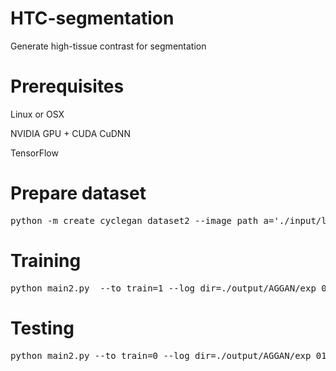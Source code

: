 # HTC-segmentation
Generate high-tissue contrast for segmentation

# Prerequisites

<p> Linux or OSX </p>
<p> NVIDIA GPU + CUDA CuDNN  </p> 
<p> TensorFlow  </p>

# Prepare dataset

<div class="highlight highlight-source-shell"><pre>
python -m create_cyclegan_dataset2 --image_path_a='./input/low2high64_ET/trainA/' --image_path_b='./input/low2high64_ET/trainB/'  --image_path_c='./input/low2high64_ET/trainC/' --dataset_name="l2h64_ET_train" --do_shuffle=0
</pre></div>

# Training

<div class="highlight highlight-source-shell"><pre>
python main2.py  --to_train=1 --log_dir=./output/AGGAN/exp_01 --config_filename=./configs/l2h64_ET.json
</pre></div>

# Testing

<div class="highlight highlight-source-shell"><pre>
python main2.py --to_train=0 --log_dir=./output/AGGAN/exp_01 --config_filename=./configs/l2h64_ET_test.json --checkpoint_dir=./output/AGGAN/exp_01/20190604-172048_switch30_thres_0.1
</pre></div>

